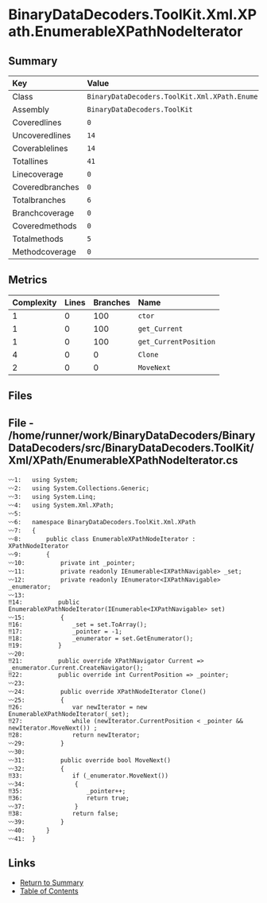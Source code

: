 ﻿# BinaryDataDecoders.ToolKit.Xml.XPath.EnumerableXPathNodeIterator

## Summary

| Key             | Value                                                              |
| :-------------- | :----------------------------------------------------------------- |
| Class           | `BinaryDataDecoders.ToolKit.Xml.XPath.EnumerableXPathNodeIterator` |
| Assembly        | `BinaryDataDecoders.ToolKit`                                       |
| Coveredlines    | `0`                                                                |
| Uncoveredlines  | `14`                                                               |
| Coverablelines  | `14`                                                               |
| Totallines      | `41`                                                               |
| Linecoverage    | `0`                                                                |
| Coveredbranches | `0`                                                                |
| Totalbranches   | `6`                                                                |
| Branchcoverage  | `0`                                                                |
| Coveredmethods  | `0`                                                                |
| Totalmethods    | `5`                                                                |
| Methodcoverage  | `0`                                                                |

## Metrics

| Complexity | Lines | Branches | Name                  |
| :--------- | :---- | :------- | :-------------------- |
| 1          | 0     | 100      | `ctor`                |
| 1          | 0     | 100      | `get_Current`         |
| 1          | 0     | 100      | `get_CurrentPosition` |
| 4          | 0     | 0        | `Clone`               |
| 2          | 0     | 0        | `MoveNext`            |

## Files

## File - /home/runner/work/BinaryDataDecoders/BinaryDataDecoders/src/BinaryDataDecoders.ToolKit/Xml/XPath/EnumerableXPathNodeIterator.cs

```CSharp
〰1:   using System;
〰2:   using System.Collections.Generic;
〰3:   using System.Linq;
〰4:   using System.Xml.XPath;
〰5:   
〰6:   namespace BinaryDataDecoders.ToolKit.Xml.XPath
〰7:   {
〰8:       public class EnumerableXPathNodeIterator : XPathNodeIterator
〰9:       {
〰10:          private int _pointer;
〰11:          private readonly IEnumerable<IXPathNavigable> _set;
〰12:          private readonly IEnumerator<IXPathNavigable> _enumerator;
〰13:  
‼14:          public EnumerableXPathNodeIterator(IEnumerable<IXPathNavigable> set)
〰15:          {
‼16:              _set = set.ToArray();
‼17:              _pointer = -1;
‼18:              _enumerator = set.GetEnumerator();
‼19:          }
〰20:  
‼21:          public override XPathNavigator Current => _enumerator.Current.CreateNavigator();
‼22:          public override int CurrentPosition => _pointer;
〰23:  
〰24:          public override XPathNodeIterator Clone()
〰25:          {
‼26:              var newIterator = new EnumerableXPathNodeIterator(_set);
‼27:              while (newIterator.CurrentPosition < _pointer && newIterator.MoveNext()) ;
‼28:              return newIterator;
〰29:          }
〰30:  
〰31:          public override bool MoveNext()
〰32:          {
‼33:              if (_enumerator.MoveNext())
〰34:              {
‼35:                  _pointer++;
‼36:                  return true;
〰37:              }
‼38:              return false;
〰39:          }
〰40:      }
〰41:  }
```

## Links

* [Return to Summary](Summary.md)
* [Table of Contents](../TOC.md)

